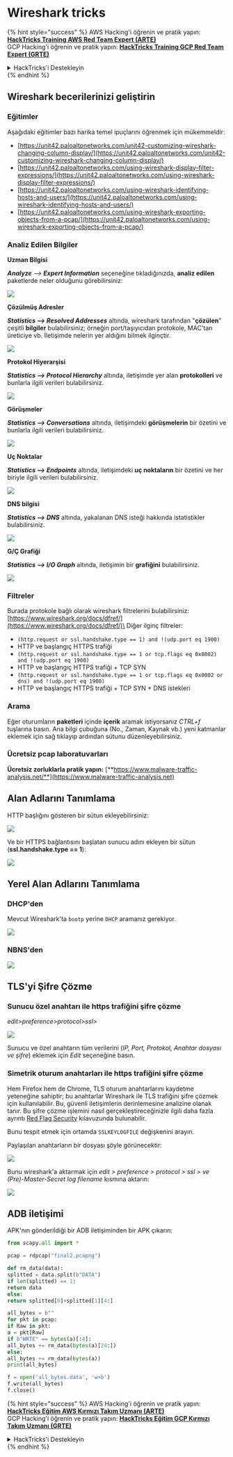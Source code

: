 # Wireshark tricks

{% hint style="success" %}
AWS Hacking'i öğrenin ve pratik yapın:<img src="/.gitbook/assets/arte.png" alt="" data-size="line">[**HackTricks Training AWS Red Team Expert (ARTE)**](https://training.hacktricks.xyz/courses/arte)<img src="/.gitbook/assets/arte.png" alt="" data-size="line">\
GCP Hacking'i öğrenin ve pratik yapın: <img src="/.gitbook/assets/grte.png" alt="" data-size="line">[**HackTricks Training GCP Red Team Expert (GRTE)**<img src="/.gitbook/assets/grte.png" alt="" data-size="line">](https://training.hacktricks.xyz/courses/grte)

<details>

<summary>HackTricks'i Destekleyin</summary>

* [**abonelik planlarını**](https://github.com/sponsors/carlospolop) kontrol edin!
* **💬 [**Discord grubuna**](https://discord.gg/hRep4RUj7f) veya [**telegram grubuna**](https://t.me/peass) katılın ya da **Twitter'da** 🐦 [**@hacktricks\_live**](https://twitter.com/hacktricks\_live)** bizi takip edin.**
* **Hacking ipuçlarını paylaşmak için** [**HackTricks**](https://github.com/carlospolop/hacktricks) ve [**HackTricks Cloud**](https://github.com/carlospolop/hacktricks-cloud) github reposuna PR gönderin.

</details>
{% endhint %}


## Wireshark becerilerinizi geliştirin

### Eğitimler

Aşağıdaki eğitimler bazı harika temel ipuçlarını öğrenmek için mükemmeldir:

* [https://unit42.paloaltonetworks.com/unit42-customizing-wireshark-changing-column-display/](https://unit42.paloaltonetworks.com/unit42-customizing-wireshark-changing-column-display/)
* [https://unit42.paloaltonetworks.com/using-wireshark-display-filter-expressions/](https://unit42.paloaltonetworks.com/using-wireshark-display-filter-expressions/)
* [https://unit42.paloaltonetworks.com/using-wireshark-identifying-hosts-and-users/](https://unit42.paloaltonetworks.com/using-wireshark-identifying-hosts-and-users/)
* [https://unit42.paloaltonetworks.com/using-wireshark-exporting-objects-from-a-pcap/](https://unit42.paloaltonetworks.com/using-wireshark-exporting-objects-from-a-pcap/)

### Analiz Edilen Bilgiler

**Uzman Bilgisi**

_**Analyze** --> **Expert Information**_ seçeneğine tıkladığınızda, **analiz edilen** paketlerde neler olduğunu görebilirsiniz:

![](<../../../.gitbook/assets/image (256).png>)

**Çözülmüş Adresler**

_**Statistics --> Resolved Addresses**_ altında, wireshark tarafından "**çözülen**" çeşitli **bilgiler** bulabilirsiniz; örneğin port/taşıyıcıdan protokole, MAC'tan üreticiye vb. İletişimde nelerin yer aldığını bilmek ilginçtir.

![](<../../../.gitbook/assets/image (893).png>)

**Protokol Hiyerarşisi**

_**Statistics --> Protocol Hierarchy**_ altında, iletişimde yer alan **protokolleri** ve bunlarla ilgili verileri bulabilirsiniz.

![](<../../../.gitbook/assets/image (586).png>)

**Görüşmeler**

_**Statistics --> Conversations**_ altında, iletişimdeki **görüşmelerin** bir özetini ve bunlarla ilgili verileri bulabilirsiniz.

![](<../../../.gitbook/assets/image (453).png>)

**Uç Noktalar**

_**Statistics --> Endpoints**_ altında, iletişimdeki **uç noktaların** bir özetini ve her biriyle ilgili verileri bulabilirsiniz.

![](<../../../.gitbook/assets/image (896).png>)

**DNS bilgisi**

_**Statistics --> DNS**_ altında, yakalanan DNS isteği hakkında istatistikler bulabilirsiniz.

![](<../../../.gitbook/assets/image (1063).png>)

**G/Ç Grafiği**

_**Statistics --> I/O Graph**_ altında, iletişimin bir **grafiğini** bulabilirsiniz.

![](<../../../.gitbook/assets/image (992).png>)

### Filtreler

Burada protokole bağlı olarak wireshark filtrelerini bulabilirsiniz: [https://www.wireshark.org/docs/dfref/](https://www.wireshark.org/docs/dfref/)\
Diğer ilginç filtreler:

* `(http.request or ssl.handshake.type == 1) and !(udp.port eq 1900)`
* HTTP ve başlangıç HTTPS trafiği
* `(http.request or ssl.handshake.type == 1 or tcp.flags eq 0x0002) and !(udp.port eq 1900)`
* HTTP ve başlangıç HTTPS trafiği + TCP SYN
* `(http.request or ssl.handshake.type == 1 or tcp.flags eq 0x0002 or dns) and !(udp.port eq 1900)`
* HTTP ve başlangıç HTTPS trafiği + TCP SYN + DNS istekleri

### Arama

Eğer oturumların **paketleri** içinde **içerik** aramak istiyorsanız _CTRL+f_ tuşlarına basın. Ana bilgi çubuğuna (No., Zaman, Kaynak vb.) yeni katmanlar eklemek için sağ tıklayıp ardından sütunu düzenleyebilirsiniz.

### Ücretsiz pcap laboratuvarları

**Ücretsiz zorluklarla pratik yapın:** [**https://www.malware-traffic-analysis.net/**](https://www.malware-traffic-analysis.net)

## Alan Adlarını Tanımlama

HTTP başlığını gösteren bir sütun ekleyebilirsiniz:

![](<../../../.gitbook/assets/image (639).png>)

Ve bir HTTPS bağlantısını başlatan sunucu adını ekleyen bir sütun (**ssl.handshake.type == 1**):

![](<../../../.gitbook/assets/image (408) (1).png>)

## Yerel Alan Adlarını Tanımlama

### DHCP'den

Mevcut Wireshark'ta `bootp` yerine `DHCP` aramanız gerekiyor.

![](<../../../.gitbook/assets/image (1013).png>)

### NBNS'den

![](<../../../.gitbook/assets/image (1003).png>)

## TLS'yi Şifre Çözme

### Sunucu özel anahtarı ile https trafiğini şifre çözme

_edit>preference>protocol>ssl>_

![](<../../../.gitbook/assets/image (1103).png>)

Sunucu ve özel anahtarın tüm verilerini (_IP, Port, Protokol, Anahtar dosyası ve şifre_) eklemek için _Edit_ seçeneğine basın.

### Simetrik oturum anahtarları ile https trafiğini şifre çözme

Hem Firefox hem de Chrome, TLS oturum anahtarlarını kaydetme yeteneğine sahiptir; bu anahtarlar Wireshark ile TLS trafiğini şifre çözmek için kullanılabilir. Bu, güvenli iletişimlerin derinlemesine analizine olanak tanır. Bu şifre çözme işlemini nasıl gerçekleştireceğinizle ilgili daha fazla ayrıntı [Red Flag Security](https://redflagsecurity.net/2019/03/10/decrypting-tls-wireshark/) kılavuzunda bulunabilir.

Bunu tespit etmek için ortamda `SSLKEYLOGFILE` değişkenini arayın.

Paylaşılan anahtarların bir dosyası şöyle görünecektir:

![](<../../../.gitbook/assets/image (820).png>)

Bunu wireshark'a aktarmak için _edit > preference > protocol > ssl > ve (Pre)-Master-Secret log filename_ kısmına aktarın:

![](<../../../.gitbook/assets/image (989).png>)

## ADB iletişimi

APK'nın gönderildiği bir ADB iletişiminden bir APK çıkarın:
```python
from scapy.all import *

pcap = rdpcap("final2.pcapng")

def rm_data(data):
splitted = data.split(b"DATA")
if len(splitted) == 1:
return data
else:
return splitted[0]+splitted[1][4:]

all_bytes = b""
for pkt in pcap:
if Raw in pkt:
a = pkt[Raw]
if b"WRTE" == bytes(a)[:4]:
all_bytes += rm_data(bytes(a)[24:])
else:
all_bytes += rm_data(bytes(a))
print(all_bytes)

f = open('all_bytes.data', 'w+b')
f.write(all_bytes)
f.close()
```
{% hint style="success" %}
AWS Hacking'i öğrenin ve pratik yapın:<img src="/.gitbook/assets/arte.png" alt="" data-size="line">[**HackTricks Eğitim AWS Kırmızı Takım Uzmanı (ARTE)**](https://training.hacktricks.xyz/courses/arte)<img src="/.gitbook/assets/arte.png" alt="" data-size="line">\
GCP Hacking'i öğrenin ve pratik yapın: <img src="/.gitbook/assets/grte.png" alt="" data-size="line">[**HackTricks Eğitim GCP Kırmızı Takım Uzmanı (GRTE)**<img src="/.gitbook/assets/grte.png" alt="" data-size="line">](https://training.hacktricks.xyz/courses/grte)

<details>

<summary>HackTricks'i Destekleyin</summary>

* [**abonelik planlarını**](https://github.com/sponsors/carlospolop) kontrol edin!
* **💬 [**Discord grubuna**](https://discord.gg/hRep4RUj7f) veya [**telegram grubuna**](https://t.me/peass) katılın ya da **Twitter'da** 🐦 [**@hacktricks\_live**](https://twitter.com/hacktricks\_live)**'i takip edin.**
* **Hacking ipuçlarını paylaşmak için** [**HackTricks**](https://github.com/carlospolop/hacktricks) ve [**HackTricks Cloud**](https://github.com/carlospolop/hacktricks-cloud) github reposuna PR gönderin.

</details>
{% endhint %}
